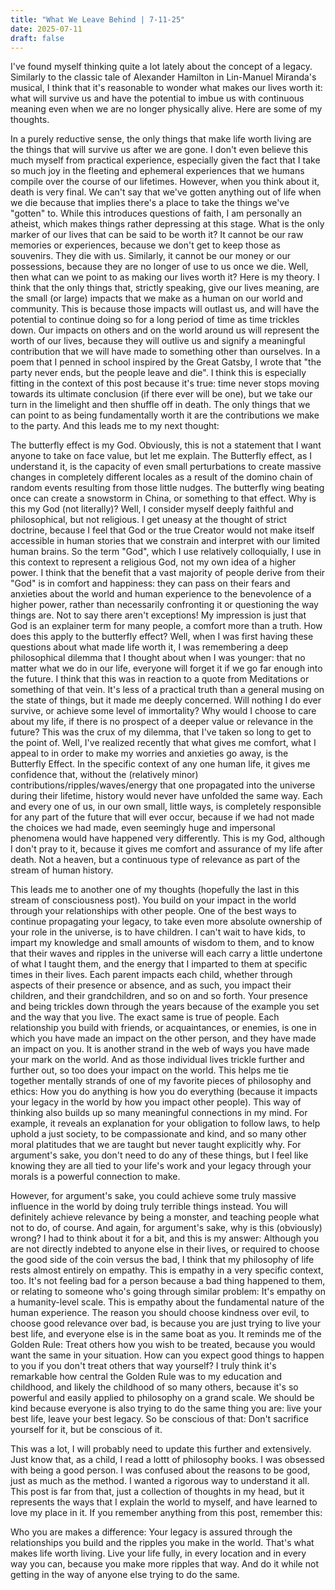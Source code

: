```yaml
---
title: "What We Leave Behind | 7-11-25"
date: 2025-07-11
draft: false
---
```


I've found myself thinking quite a lot lately about the concept of a legacy. Similarly to the classic tale of Alexander Hamilton in Lin-Manuel Miranda's musical, I think that it's reasonable to wonder what makes our lives worth it: what will survive us and have the potential to imbue us with continuous meaning even when we are no longer physically alive. Here are some of my thoughts.

In a purely reductive sense, the only things that make life worth living are the things that will survive us after we are gone. I don't even believe this much myself from practical experience, especially given the fact that I take so much joy in the fleeting and ephemeral experiences that we humans compile over the course of our lifetimes. However, when you think about it, death is very final. We can't say that we've gotten anything out of life when we die because that implies there's a place to take the things we've "gotten" to. While this introduces questions of faith, I am personally an atheist, which makes things rather depressing at this stage. What is the only marker of our lives that can be said to be worth it? It cannot be our raw memories or experiences, because we don't get to keep those as souvenirs. They die with us. Similarly, it cannot be our money or our possessions, because they are no longer of use to us once we die. Well, then what can we point to as making our lives worth it? Here is my theory. I think that the only things that, strictly speaking, give our lives meaning, are the small (or large) impacts that we make as a human on our world and community. This is because those impacts will outlast us, and will have the potential to continue doing so for a long period of time as time trickles down. Our impacts on others and on the world around us will represent the worth of our lives, because they will outlive us and signify a meaningful contribution that we will have made to something other than ourselves. In a poem that I penned in school inspired by the Great Gatsby, I wrote that "the party never ends, but the people leave and die". I think this is especially fitting in the context of this post because it's true: time never stops moving towards its ultimate conclusion (if there ever will be one), but we take our turn in the limelight and then shuffle off in death. The only things that we can point to as being fundamentally worth it are the contributions we make to the party. And this leads me to my next thought:

The butterfly effect is my God. Obviously, this is not a statement that I want anyone to take on face value, but let me explain. The Butterfly effect, as I understand it, is the capacity of even small perturbations to create massive changes in completely different locales as a result of the domino chain of random events resulting from those little nudges. The butterfly wing beating once can create a snowstorm in China, or something to that effect. Why is this my God (not literally)? Well, I consider myself deeply faithful and philosophical, but not religious. I get uneasy at the thought of strict doctrine, because I feel that God or the true Creator would not make itself accessible in human stories that we constrain and interpret with our limited human brains. So the term "God", which I use relatively colloquially, I use in this context to represent a religious God, not my own idea of a higher power. I think that the benefit that a vast majority of people derive from their "God" is in comfort and happiness: they can pass on their fears and anxieties about the world and human experience to the benevolence of a higher power, rather than necessarily confronting it or questioning the way things are. Not to say there aren't exceptions! My impression is just that God is an explainer term for many people, a comfort more than a truth. How does this apply to the butterfly effect? Well, when I was first having these questions about what made life worth it, I was remembering a deep philosophical dilemma that I thought about when I was younger: that no matter what we do in our life, everyone will forget it if we go far enough into the future. I think that this was in reaction to a quote from Meditations or something of that vein. It's less of a practical truth than a general musing on the state of things, but it made me deeply concerned. Will nothing I do ever survive, or achieve some level of immortality? Why would I choose to care about my life, if there is no prospect of a deeper value or relevance in the future? This was the crux of my dilemma, that I've taken so long to get to the point of. Well, I've realized recently that what gives me comfort, what I appeal to in order to make my worries and anxieties go away, is the Butterfly Effect. In the specific context of any one human life, it gives me confidence that, without the (relatively minor) contributions/ripples/waves/energy that one propagated into the universe during their lifetime, history would never have unfolded the same way. Each and every one of us, in our own small, little ways, is completely responsible for any part of the future that will ever occur, because if we had not made the choices we had made, even seemingly huge and impersonal phenomena would have happened very differently. This is my God, although I don't pray to it, because it gives me comfort and assurance of my life after death. Not a heaven, but a continuous type of relevance as part of the stream of human history. 

This leads me to another one of my thoughts (hopefully the last in this stream of consciousness post). You build on your impact in the world through your relationships with other people. One of the best ways to continue propagating your legacy, to take even more absolute ownership of your role in the universe, is to have children. I can't wait to have kids, to impart my knowledge and small amounts of wisdom to them, and to know that their waves and ripples in the universe will each carry a little undertone of what I taught them, and the energy that I imparted to them at specific times in their lives. Each parent impacts each child, whether through aspects of their presence or absence, and as such, you impact their children, and their grandchildren, and so on and so forth. Your presence and being trickles down through the years because of the example you set and the way that you live. The exact same is true of people. Each relationship you build with friends, or acquaintances, or enemies, is one in which you have made an impact on the other person, and they have made an impact on you. It is another strand in the web of ways you have made your mark on the world. And as those individual lives trickle further and further out, so too does your impact on the world. This helps me tie together mentally strands of one of my favorite pieces of philosophy and ethics: How you do anything is how you do everything (because it impacts your legacy in the world by how you impact other people). This way of thinking also builds up so many meaningful connections in my mind. For example, it reveals an explanation for your obligation to follow laws, to help uphold a just society, to be compassionate and kind, and so many other moral platitudes that we are taught but never taught explicitly why. For argument's sake, you don't need to do any of these things, but I feel like knowing they are all tied to your life's work and your legacy through your morals is a powerful connection to make. 

However, for argument's sake, you could achieve some truly massive influence in the world by doing truly terrible things instead. You will definitely achieve relevance by being a monster, and teaching people what not to do, of course. And again, for argument's sake, why is this (obviously) wrong? I had to think about it for a bit, and this is my answer: Although you are not directly indebted to anyone else in their lives, or required to choose the good side of the coin versus the bad, I think that my philosophy of life rests almost entirely on empathy. This is empathy in a very specific context, too. It's not feeling bad for a person because a bad thing happened to them, or relating to someone who's going through similar problem: It's empathy on a humanity-level scale. This is empathy about the fundamental nature of the human experience. The reason you should choose kindness over evil, to choose good relevance over bad, is because you are just trying to live your best life, and everyone else is in the same boat as you. It reminds me of the Golden Rule: Treat others how you wish to be treated, because you would want the same in your situation. How can you expect good things to happen to you if you don't treat others that way yourself? I truly think it's remarkable how central the Golden Rule was to my education and childhood, and likely the childhood of so many others, because it's so powerful and easily applied to philosophy on a grand scale. We should be kind because everyone is also trying to do the same thing you are: live your best life, leave your best legacy. So be conscious of that: Don't sacrifice yourself for it, but be conscious of it. 

This was a lot, I will probably need to update this further and extensively. Just know that, as a child, I read a lottt of philosophy books. I was obsessed with being a good person. I was confused about the reasons to be good, just as much as the method. I wanted a rigorous way to understand it all. This post is far from that, just a collection of thoughts in my head, but it represents the ways that I explain the world to myself, and have learned to love my place in it. If you remember anything from this post, remember this:

Who you are makes a difference: Your legacy is assured through the relationships you build and the ripples you make in the world. That's what makes life worth living. Live your life fully, in every location and in every way you can, because you make more ripples that way. And do it while not getting in the way of anyone else trying to do the same. 